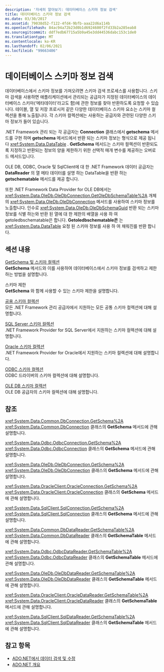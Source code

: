 ```yaml
---
description: '자세히 알아보기: 데이터베이스 스키마 정보 검색'
title: 데이터베이스 스키마 정보 검색
ms.date: 03/30/2017
ms.assetid: 79038d52-f122-4fd4-9bfb-aaa22d6a114b
ms.openlocfilehash: 84ac94a72b23d0b1d6924600f2fd33b2a285eab8
ms.sourcegitcommit: ddf7edb67715a5b9a45e3dd44536dabc153c1de0
ms.translationtype: MT
ms.contentlocale: ko-KR
ms.lasthandoff: 02/06/2021
ms.locfileid: "99663406"
---
```

# <a name="retrieving-database-schema-information"></a>데이터베이스 스키마 정보 검색

데이터베이스에서 스키마 정보를 가져오려면 스키마 검색 프로세스를 사용합니다. 스키마 검색을 사용하면 애플리케이션에서 관리되는 공급자가 지정된 데이터베이스의 데이터베이스 스키마(‘메타데이터’라고도 함)에 관한 정보를 찾아 반환하도록 요청할 수 있습니다. 테이블, 열 및 저장 프로시저 같은 다양한 데이터베이스 스키마 요소는 스키마 컬렉션을 통해 노출됩니다. 각 스키마 컬렉션에는 사용하는 공급자와 관련된 다양한 스키마 정보가 들어 있습니다.  
  
 .NET Framework 관리 되는 각 공급자는 **Connection** 클래스에서 **getschema** 메서드를 구현 하며 **getschema** 메서드에서 반환 되는 스키마 정보는 형식으로 제공 됩니다 <xref:System.Data.DataTable> . **GetSchema** 메서드는 스키마 컬렉션이 반환되도록 지정하고 반환되는 정보의 양을 제한하기 위한 선택적 매개 변수를 제공하는 오버로드 메서드입니다.  
  
 OLE DB, ODBC, Oracle 및 SqlClient에 대 한 .NET Framework 데이터 공급자는 **DataReader** 의 열 메타 데이터를 설명 하는 DataTable을 반환 하는 **getschematable** 메서드를 제공 합니다.  
  
 또한 .NET Framework Data Provider for OLE DB에서는 <xref:System.Data.OleDb.OleDbConnection.GetOleDbSchemaTable%2A> 개체의 <xref:System.Data.OleDb.OleDbConnection> 메서드를 사용하여 스키마 정보를 노출합니다. 인수로  <xref:System.Data.OleDb.OleDbSchemaGuid> 반환 되는 스키마 정보를 식별 하는와 반환 된 열에 대 한 제한의 배열을 사용 하 여 getoledbschematable은 합니다. **Getoledbschematable은** 는 <xref:System.Data.DataTable> 요청 된 스키마 정보를 사용 하 여 채워진를 반환 합니다.  
  
## <a name="in-this-section"></a>섹션 내용  

 [GetSchema 및 스키마 컬렉션](getschema-and-schema-collections.md)  
 **GetSchema** 메서드와 이를 사용하여 데이터베이스에서 스키마 정보를 검색하고 제한하는 방법을 설명합니다.  
  
 스키마 제한  
 **GetSchema** 와 함께 사용할 수 있는 스키마 제한을 설명합니다.  
  
 [공용 스키마 컬렉션](common-schema-collections.md)  
 모든 .NET Framework 관리 공급자에서 지원하는 모든 공통 스키마 컬렉션에 대해 설명합니다.  
  
 [SQL Server 스키마 컬렉션](sql-server-schema-collections.md)  
 .NET Framework Provider for SQL Server에서 지원하는 스키마 컬렉션에 대해 설명합니다.  
  
 [Oracle 스키마 컬렉션](oracle-schema-collections.md)  
 .NET Framework Provider for Oracle에서 지원하는 스키마 컬렉션에 대해 설명합니다.  
  
 [ODBC 스키마 컬렉션](odbc-schema-collections.md)  
 ODBC 드라이버의 스키마 컬렉션에 대해 설명합니다.  
  
 [OLE DB 스키마 컬렉션](ole-db-schema-collections.md)  
 OLE DB 공급자의 스키마 컬렉션에 대해 설명합니다.  
  
## <a name="reference"></a>참조  

 <xref:System.Data.Common.DbConnection.GetSchema%2A>  
 <xref:System.Data.Common.DbConnection> 클래스의 **GetSchema** 메서드에 관해 설명합니다.  
  
 <xref:System.Data.Odbc.OdbcConnection.GetSchema%2A>  
 <xref:System.Data.Odbc.OdbcConnection> 클래스의 **GetSchema** 메서드에 관해 설명합니다.  
  
 <xref:System.Data.OleDb.OleDbConnection.GetSchema%2A>  
 <xref:System.Data.OleDb.OleDbConnection> 클래스의 **GetSchema** 메서드에 관해 설명합니다.  
  
 <xref:System.Data.OracleClient.OracleConnection.GetSchema%2A>  
 <xref:System.Data.OracleClient.OracleConnection> 클래스의 **GetSchema** 메서드에 관해 설명합니다.  
  
 <xref:System.Data.SqlClient.SqlConnection.GetSchema%2A>  
 <xref:System.Data.SqlClient.SqlConnection> 클래스의 **GetSchema** 메서드에 관해 설명합니다.  
  
 <xref:System.Data.Common.DbDataReader.GetSchemaTable%2A>  
 <xref:System.Data.Common.DbDataReader> 클래스의 **GetSchemaTable** 메서드에 관해 설명합니다.  
  
 <xref:System.Data.Odbc.OdbcDataReader.GetSchemaTable%2A>  
 <xref:System.Data.Odbc.OdbcDataReader> 클래스의 **GetSchemaTable** 메서드에 관해 설명합니다.  
  
 <xref:System.Data.OleDb.OleDbDataReader.GetSchemaTable%2A>  
 <xref:System.Data.OleDb.OleDbDataReader> 클래스의 **GetSchemaTable** 메서드에 관해 설명합니다.  
  
 <xref:System.Data.OracleClient.OracleDataReader.GetSchemaTable%2A>  
 <xref:System.Data.OracleClient.OracleDataReader> 클래스의 **GetSchemaTable** 메서드에 관해 설명합니다.  
  
 <xref:System.Data.SqlClient.SqlDataReader.GetSchemaTable%2A>  
 <xref:System.Data.SqlClient.SqlDataReader> 클래스의 **GetSchemaTable** 메서드에 관해 설명합니다.  
  
## <a name="see-also"></a>참고 항목

- [ADO.NET에서 데이터 검색 및 수정](retrieving-and-modifying-data.md)
- [ADO.NET 개요](ado-net-overview.md)
